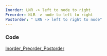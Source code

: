 ```yaml
---
Inorder: LNR -> left to node to right
Preorder: NLR -> node to left to right
Postorder: " LRN -> left to right to node"
---
```

### Code
[Inorder_Preorder_Postorder](./Codes/Inorder_Preorder_Postorder.cpp)
